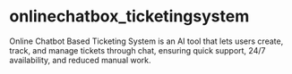 # onlinechatbox_ticketingsystem
Online Chatbot Based Ticketing System is an AI tool that lets users create, track, and manage tickets through chat, ensuring quick support, 24/7 availability, and reduced manual work.
